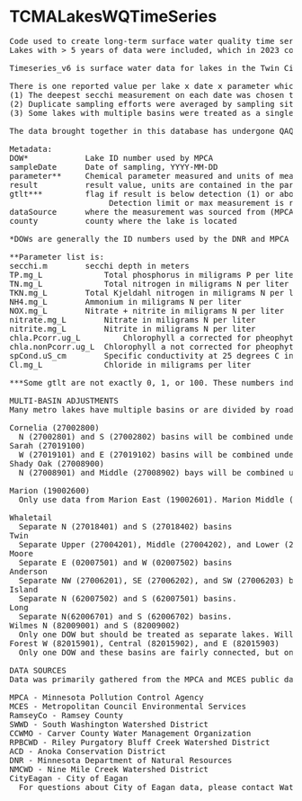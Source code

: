 # TCMALakesWQTimeSeries
<pre>
Code used to create long-term surface water quality time series for lakes in the Twin Cities seven county metro area.
Lakes with > 5 years of data were included, which in 2023 consisted of 294 lakes.

Timeseries_v6 is surface water data for lakes in the Twin Cities Metro area with long term monitoring data (5 years or more). Data was primarily sourced from the MPCA Water Quality Dashboard and was supplemented by data supplied by WMOs directly.

There is one reported value per lake x date x parameter which means that spatial surveys and duplicate sampling efforts have been collapsed. Details of how this was done can be found in the R script Timeseries_v6.Rmd. A few important points:
(1) The deepest secchi measurement on each date was chosen to avoid averaging locations across the same lake of different maximum depths
(2) Duplicate sampling efforts were averaged by sampling site first, then by lake.
(3) Some lakes with multiple basins were treated as a single lake and others were treated as separate lakes. See details below.

The data brought together in this database has undergone QAQC by the organizations that originally collected it, as well as a screening process during data harmonization. While we believe that the resulting dataset is robust, we cannot guarantee that it is free of errors or inaccuracies.

Metadata:
DOW*			Lake ID number used by MPCA
sampleDate		Date of sampling, YYYY-MM-DD
parameter**		Chemical parameter measured and units of measure
result			result value, units are contained in the parameter name
gtlt***			flag if result is below detection (1) or above max measurement (100) or no flag (0) 
			         Detection limit or max measurement is reported as result
dataSource		where the measurement was sourced from (MPCA WQ Dashboard or individual WMO)
county			county where the lake is located

*DOWs are generally the ID numbers used by the DNR and MPCA except in the case of a few lakes in which DOWs were altered to deal with multi-basin lakes. See R script for details

**Parameter list is:
secchi.m		secchi depth in meters
TP.mg_L		        Total phosphorus in miligrams P per liter
TN.mg_L		        Total nitrogen in miligrams N per liter
TKN.mg_L		Total Kjeldahl nitrogen in miligrams N per liter
NH4.mg_L		Ammonium in miligrams N per liter
NOX.mg_L		Nitrate + nitrite in miligrams N per liter
nitrate.mg_L		Nitrate in miligrams N per liter
nitrite.mg_L		Nitrite in miligrams N per liter
chla.Pcorr.ug_L	    	Chlorophyll a corrected for pheophytin in micrograms per liter
chla.nonPcorr.ug_L	Chlorophyll a not corrected for pheophytin in micrograms per liter
spCond.uS_cm     	Specific conductivity at 25 degrees C in microsiemens per centimeter
Cl.mg_L		        Chloride in miligrams per liter

***Some gtlt are not exactly 0, 1, or 100. These numbers indicate values below and above detection were averaged to generate the result. These data should be used with care when making statistical inference.

MULTI-BASIN ADJUSTMENTS
Many metro lakes have multiple basins or are divided by roads/culverts. In some lakes these are treated as multiple monitoring locations on a single lake and other times they are treated as distinct lakes. The following decisions were made:

Cornelia (27002800)
  N (27002801) and S (27002802) basins will be combined under main lake DOW
Sarah (27019100)
  W (27019101) and E (27019102) basins will be combined under main lake DOW
Shady Oak (27008900)
  N (27008901) and Middle (27008902) bays will be combined under main lake DOW

Marion (19002600)
  Only use data from Marion East (19002601). Marion Middle (19002602) only has 3 data points from one year so it seems unnecessary to average those into the more consistent East monitoring even though E and Middle are considered one lake.

Whaletail
  Separate N (27018401) and S (27018402) basins  
Twin
  Separate Upper (27004201), Middle (27004202), and Lower (27004203) basins
Moore
  Separate E (02007501) and W (02007502) basins
Anderson
  Separate NW (27006201), SE (27006202), and SW (27006203) basins
Island
  Separate N (62007502) and S (62007501) basins.
Long
  Separate N(62006701) and S (62006702) basins.
Wilmes N (82009001) and S (82009002) 
  Only one DOW but should be treated as separate lakes. Will be separated between site 201 and 202
Forest W (82015901), Central (82015902), and E (82015903)
  Only one DOW and these basins are fairly connected, but only the middle basin was treated with alum in 2023 and 2025. For this reason the basins are separated based on their sampling site locations.
  
DATA SOURCES
Data was primarily gathered from the MPCA and MCES public databases, but some data was shared directly with us. dataSource indicates from where the LTER received that data. The organizations listed below also contribute data to the MPCA and MCES, but in those cases that data is just generally attributed to the MPCA or MCES.

MPCA - Minnesota Pollution Control Agency
MCES - Metropolitan Council Environmental Services
RamseyCo - Ramsey County
SWWD - South Washington Watershed District
CCWMO - Carver County Water Management Organization
RPBCWD - Riley Purgatory Bluff Creek Watershed District
ACD - Anoka Conservation District
DNR - Minnesota Department of Natural Resources
NMCWD - Nine Mile Creek Watershed District
CityEagan - City of Eagan
  For questions about City of Eagan data, please contact Water Resources Division of Public Works, 651-675-5300 or WaterRes@EaganMN.gov


</pre>
